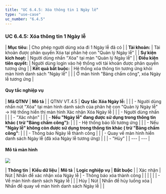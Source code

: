 ```yaml
---
title: "UC 6.4.5: Xóa thông tin 1 Ngày lễ"
type: "use-case"
uc_number: "6.4.5"
---
```


### UC 6.4.5: Xóa thông tin 1 Ngày lễ

| **Mục tiêu:** | Cho phép người dùng xóa đi 1 Ngày lễ đã có |
| **Tài khoản:** | Tài khoản được phân quyền Xóa tại phân hệ con "Quản lý Ngày lễ" |
| **Sự kiện kích hoạt:** | Người dùng nhấn "Xóa" tại màn "Quản lý Ngày lễ" |
| **Điều kiện tiên quyết:** | Người dùng login vào hệ thống với tài khoản được phân quyền tương ứng |
| **Kết quả bắt buộc:** | Hệ thống xóa thông tin tương ứng khỏi màn hình danh sách "Ngày lễ" |
|  | Ở màn hình "Bảng chấm công", xóa Ngày lễ tương ứng |

#### Quy tắc nghiệp vụ

| **Mã QTNV** | **Mô tả** |
| QTNV VT.4.5 | **Quy tắc Xóa Ngày lễ:** |
|  | - Người dùng nhấn nút "Xóa" tại màn hình danh sách của phân hệ con "Quản lý Ngày lễ" → Hệ thống hiển thị màn hình Xác nhận Xóa Ngày lễ |
|  | - Người dùng nhấn |
|  | - "Xác nhận" |
|  | - **Nếu "Ngày lễ" đang được sử dụng trong thông tin khác ( trừ "Bảng chấm công"):** |
|  | - Hệ thống báo lỗi tương ứng |
|  | - Nếu **"Ngày lễ" không còn được sử dụng trong thông tin khác ( trừ "Bảng chấm công"**: |
|  | - Thông báo Ngày lễ thành công |
|  | - Quay về màn hình hiển danh sách Ngày lễ (đã xóa Ngày lễ tương ứng) |
|  | - "Hủy" |
| --- | --- |

#### Mô tả màn hình

![](media/image26.png)

| **Thông tin** | **Kiểu dữ liệu** | **Mô tả** | **Logic nghiệp vụ** | **Bắt buộc** |
| Xác nhận | Nút | Nhấn để xác nhận xóa Ngày lễ | \- Thông báo xóa thành công |  |
|  |  |  | \- Về màn hình danh sách Ngày lễ |  |
| Hủy | Nút | Nhấn để hủy luồng xóa | Nhấn để quay về màn hình danh sách Ngày lễ |  |
